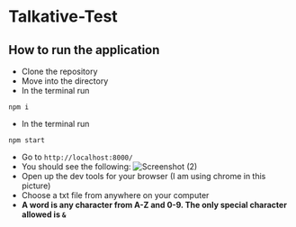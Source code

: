 # Talkative-Test

## How to run the application

- Clone the repository
- Move into the directory
- In the terminal run 
``` 
npm i 
``` 
- In the terminal run 
``` 
npm start 
```
- Go to `http://localhost:8000/`
- You should see the following:
![Screenshot (2)](https://user-images.githubusercontent.com/38388654/68767475-a2e32b80-0618-11ea-9bd4-1f46d38aca98.png)
- Open up the dev tools for your browser (I am using chrome in this picture)
- Choose a txt file from anywhere on your computer
- **A word is any character from A-Z and 0-9. The only special character allowed is `&`**
